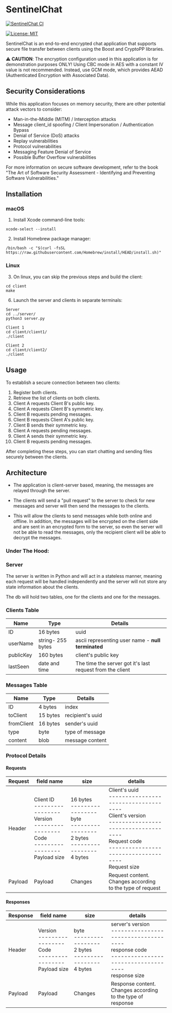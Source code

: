 # SentinelChat

[![SentinelChat CI](https://github.com/netanelshoshan/SentinelChat/workflows/SentinelChat%20CI/badge.svg)](https://github.com/netanelshoshan/SentinelChat/actions/workflows/ci.yml)

[![License: MIT](https://img.shields.io/badge/license-MIT-blue.svg)](https://opensource.org/licenses/MIT)

SentinelChat is an end-to-end encrypted chat application that supports secure file transfer between clients using the Boost and CryptoPP libraries.

⚠️ **CAUTION**: The encryption configuration used in this application is for demonstration purposes ONLY! Using CBC mode in AES with a constant IV value is not recommended. Instead, use GCM mode, which provides AEAD (Authenticated Encryption with Associated Data).

## Security Considerations

While this application focuses on memory security, there are other potential attack vectors to consider:

- Man-in-the-Middle (MITM) / Interception attacks
- Message client_id spoofing / Client Impersonation / Authentication Bypass
- Denial of Service (DoS) attacks
- Replay vulnerabilities
- Protocol vulnerabilities
- Messaging Feature Denial of Service
- Possible Buffer Overflow vulnerabilities

For more information on secure software development, refer to the book "The Art of Software Security Assessment - Identifying and Preventing Software Vulnerabilities."


## Installation

### macOS

1. Install Xcode command-line tools:
```
xcode-select --install
```

2. Install Homebrew package manager:
```
/bin/bash -c "$(curl -fsSL https://raw.githubusercontent.com/Homebrew/install/HEAD/install.sh)"
```

### Linux

3. On linux, you can skip the previous steps and build the client:

```
cd client
make
```

6. Launch the server and clients in separate terminals:

```
Server
cd ../server/
python3 server.py

Client 1
cd client/client1/
./client

Client 2
cd client/client2/
./client
```



## Usage

To establish a secure connection between two clients:

1. Register both clients.
2. Retrieve the list of clients on both clients.
3. Client A requests Client B's public key.
4. Client A requests Client B's symmetric key.
5. Client B requests pending messages.
6. Client B requests Client A's public key.
7. Client B sends their symmetric key.
8. Client A requests pending messages.
9. Client A sends their symmetric key.
10. Client B requests pending messages.

After completing these steps, you can start chatting and sending files securely between the clients.

## Architecture

- The application is client-server based, meaning,
  the messages are relayed through the server.

- The clients will send a "pull request" to the server to check for new messages and server will then send the messages to the clients.

- This will allow the clients to send messages while both online and offline.
  In addition, the messages will be encrypted on the client side and are sent in an encrypted form to the server,
  so even the server will not be able to read the messages, only the recipient client will be able to decrypt the messages.

### Under The Hood:

### Server

The server is written in Python and will act in a stateless manner,
meaning each request will be handled independently and the server will not store any state information about the clients.

The db will hold two tables, one for the clients and one for the messages.

### Clients Table

| Name      | Type              | Details                                                   |
|-----------|-------------------|-----------------------------------------------------------|
| ID        | 16 bytes          | uuid                                                      |
| userName  | string- 255 bytes | ascii representing user name - **null terminated**        |
| publicKey | 160 bytes         | client's public key                                       |
| lastSeen  | date and time     | The time the server got it's last request from the client |


### Messages Table

| Name       | Type     | Details          |
|------------|----------|------------------|
| ID         | 4 bytes  | index            |
| toClient   | 15 bytes | recipient's uuid |
| fromClient | 16 bytes | sender's uuid    |
| type       | byte     | type of message  |
| content    | blob     | message content  |

### Protocol Details

#### Requests
| **Request** | field name                                                                                                                    | size                                                                                                                    | details                                                                                                                                                                                                     |
|---------|-------------------------------------------------------------------------------------------------------------------------------|-------------------------------------------------------------------------------------------------------------------------|-------------------------------------------------------------------------------------------------------------------------------------------------------------------------------------------------------------|
| Header  | Client ID <br/> ----------------- <br/> Version <br/> ----------------- <br/> Code <br/> ----------------- <br/> Payload size | 16 bytes <br/> ----------------- <br/> byte <br/> ----------------- <br/> 2 bytes <br/> ----------------- <br/> 4 bytes | Client's uuid <br/> ------------------------------------ <br/> Client's version <br/> ------------------------------------ <br/> Request code <br/> ------------------------------------ <br/> Request size |
| Payload | Payload                                                                                                                       | Changes                                                                                                                 | Request content.<br/> Changes according<br/> to the type of request                                                                                                                                         |

#### Responses

| **Response** | field name                                                                                                          | size                                                                              | details                                                                                                                                        |
|----------|---------------------------------------------------------------------------------------------------------------------|-----------------------------------------------------------------------------------|------------------------------------------------------------------------------------------------------------------------------------------------|
| Header   | Version <br/> ----------------- <br/> Code <br/> ----------------- <br/> Payload size  | byte <br/> ----------------- <br/> 2 bytes <br/> ----------------- <br/> 4 bytes  | server's version <br/> ------------------------------------ <br/> response code <br/> ------------------------------------ <br/> response size |
| Payload  | Payload                                                                                                             | Changes                                                                           | Response content.<br/> Changes according<br/> to the type of response                                                                          |

